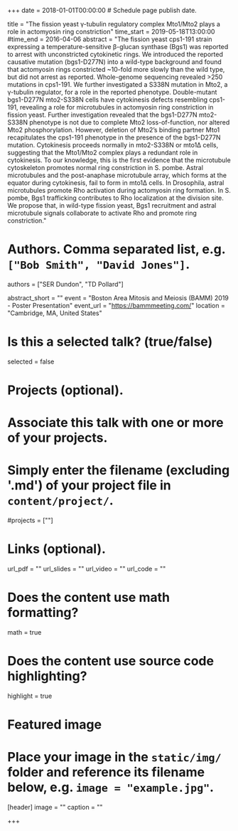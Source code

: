 +++
date = 2018-01-01T00:00:00  # Schedule page publish date.

title = "The fission yeast γ-tubulin regulatory complex Mto1/Mto2 plays a role in actomyosin ring constriction"
time_start = 2019-05-18T13:00:00
#time_end = 2016-04-06
abstract = "The fission yeast cps1-191 strain expressing a temperature-sensitive β-glucan synthase (Bgs1) was reported to arrest with unconstricted cytokinetic rings. We introduced the reported causative mutation (bgs1-D277N) into a wild-type background and found that actomyosin rings constricted ~10-fold more slowly than the wild type, but did not arrest as reported.  Whole-genome sequencing revealed >250 mutations in cps1-191. We further investigated a S338N mutation in Mto2, a γ-tubulin regulator, for a role in the reported phenotype. Double-mutant bgs1-D277N mto2-S338N cells have cytokinesis defects resembling cps1-191, revealing a role for microtubules in actomyosin ring constriction in fission yeast. Further investigation revealed that the bgs1-D277N mto2-S338N phenotype is not due to complete Mto2 loss-of-function, nor altered Mto2 phosphorylation. However, deletion of Mto2’s binding partner Mto1 recapitulates the cps1-191 phenotype in the presence of the bgs1-D277N mutation. Cytokinesis proceeds normally in mto2-S338N or mto1Δ cells, suggesting that the Mto1/Mto2 complex plays a redundant role in cytokinesis. To our knowledge, this is the first evidence that the microtubule cytoskeleton promotes normal ring constriction in S. pombe. Astral microtubules and the post-anaphase microtubule array, which forms at the equator during cytokinesis, fail to form in mto1Δ cells. In Drosophila, astral microtubules promote Rho activation during actomyosin ring formation. In S. pombe, Bgs1 trafficking contributes to Rho localization at the division site. We propose that, in wild-type fission yeast, Bgs1 recruitment and astral microtubule signals collaborate to activate Rho and promote ring constriction."

# Authors. Comma separated list, e.g. `["Bob Smith", "David Jones"]`.
authors = ["SER Dundon", "TD Pollard"]

abstract_short = ""
event = "Boston Area Mitosis and Meiosis (BAMM) 2019 - Poster Presentation"
event_url = "https://bammmeeting.com/"
location = "Cambridge, MA, United States"

# Is this a selected talk? (true/false)
selected = false

# Projects (optional).
#   Associate this talk with one or more of your projects.
#   Simply enter the filename (excluding '.md') of your project file in `content/project/`.
#projects = [""]

# Links (optional).
url_pdf = ""
url_slides = ""
url_video = ""
url_code = ""

# Does the content use math formatting?
math = true

# Does the content use source code highlighting?
highlight = true

# Featured image
# Place your image in the `static/img/` folder and reference its filename below, e.g. `image = "example.jpg"`.
[header]
image = ""
caption = ""

+++
